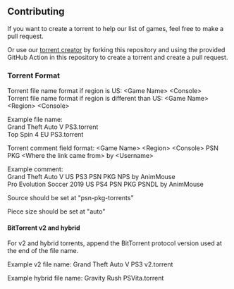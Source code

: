 ## Contributing
If you want to create a torrent to help our list of games, feel free to make a pull request.

Or use our [torrent creator](https://github.com/AnimMouse/torrent-webseed-creator) by forking this repository and using the provided GitHub Action in this repository to create a torrent and create a pull request.

### Torrent Format

Torrent file name format if region is US: \<Game Name> \<Console>\
Torrent file name format if region is different than US: \<Game Name> \<Region> \<Console>

Example file name:\
Grand Theft Auto V PS3.torrent\
Top Spin 4 EU PS3.torrent

Torrent comment field format: \<Game Name> \<Region> \<Console> PSN PKG \<Where the link came from> by \<Username>

Example comment:\
Grand Theft Auto V US PS3 PSN PKG NPS by AnimMouse\
Pro Evolution Soccer 2019 US PS4 PSN PKG PSNDL by AnimMouse

Source should be set at "psn-pkg-torrents"

Piece size should be set at "auto"

#### BitTorrent v2 and hybrid
For v2 and hybrid torrents, append the BitTorrent protocol version used at the end of the file name.

Example v2 file name: Grand Theft Auto V PS3 v2.torrent

Example hybrid file name: Gravity Rush PSVita.torrent